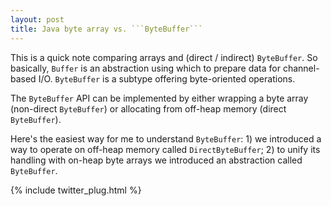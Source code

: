 ```yaml
---
layout: post
title: Java byte array vs. ```ByteBuffer```
---
```


This is a quick note comparing arrays and (direct / indirect) ```ByteBuffer```. So basically, ```Buffer``` is an abstraction using which to prepare data for channel-based I/O. ```ByteBuffer``` is a subtype offering byte-oriented operations.

The ```ByteBuffer``` API can be implemented by either wrapping a byte array (non-direct ```ByteBuffer```) or allocating from off-heap memory (direct ```ByteBuffer```).

Here's the easiest way for me to understand ```ByteBuffer```: 1) we introduced a way to operate on off-heap memory called ```DirectByteBuffer```; 2) to unify its handling with on-heap byte arrays we introduced an abstraction called ```ByteBuffer```.

{% include twitter_plug.html %}